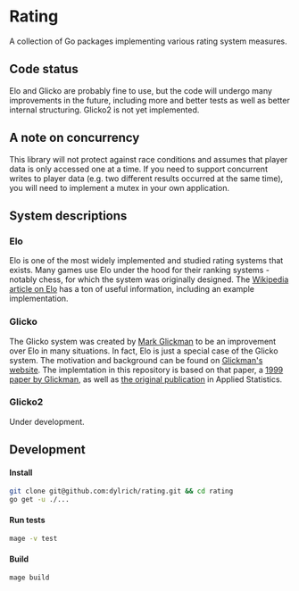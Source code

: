 # Rating

A collection of Go packages implementing various rating system measures.

## Code status

Elo and Glicko are probably fine to use, but the code will undergo many improvements in the future, including more and better tests as well as better internal structuring. Glicko2 is not yet implemented.

## A note on concurrency

This library will not protect against race conditions and assumes that player data is only accessed one at a time. If you need to support concurrent writes to player data (e.g. two different results occurred at the same time), you will need to implement a mutex in your own application.

## System descriptions

### Elo

Elo is one of the most widely implemented and studied rating systems that exists. Many games use Elo under the hood for their ranking systems - notably chess, for which the system was originally designed. The [Wikipedia article on Elo](https://en.wikipedia.org/wiki/Elo_rating_system) has a ton of useful information, including an example implementation.

### Glicko

The Glicko system was created by [Mark Glickman](http://www.glicko.net/) to be an improvement over Elo in many situations. In fact, Elo is just a special case of the Glicko system. The motivation and background can be found on [Glickman's website](http://www.glicko.net/glicko/glicko.pdf). The implemtation in this repository is based on that paper, a [1999 paper by Glickman](http://www.glicko.net/research/gdescrip.pdf), as well as [the original publication](http://www.glicko.net/research/glicko.pdf) in Applied Statistics.

### Glicko2

Under development.

## Development

#### Install

```bash
git clone git@github.com:dylrich/rating.git && cd rating
go get -u ./...
```

#### Run tests

```bash
mage -v test
```

#### Build

```
mage build
```
